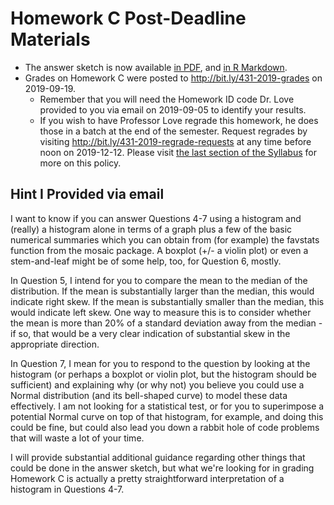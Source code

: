 # Homework C Post-Deadline Materials

- The answer sketch is now available [in PDF](https://github.com/THOMASELOVE/2019-431/blob/master/HOMEWORK/C/sketch_C.pdf), and [in R Markdown](https://github.com/THOMASELOVE/2019-431/blob/master/HOMEWORK/C/sketch_C.Rmd).
- Grades on Homework C were posted to http://bit.ly/431-2019-grades on 2019-09-19.
    - Remember that you will need the Homework ID code Dr. Love provided to you via email on 2019-09-05 to identify your results.
    - If you wish to have Professor Love regrade this homework, he does those in a batch at the end of the semester. Request regrades by visiting http://bit.ly/431-2019-regrade-requests at any time before noon on 2019-12-12. Please visit [the last section of the Syllabus](https://thomaselove.github.io/2019-431-syllabus/general-course-policies.html#grade-appeal-policy---request-a-review-in-december) for more on this policy.

## Hint I Provided via email

I want to know if you can answer Questions 4-7 using a histogram and (really) a histogram alone in terms of a graph plus a few of the basic numerical summaries which you can obtain from (for example) the favstats function from the mosaic package. A boxplot (+/- a violin plot) or even a stem-and-leaf might be of some help, too, for Question 6, mostly.

In Question 5, I intend for you to compare the mean to the median of the distribution. If the mean is substantially larger than the median, this would indicate right skew. If the mean is substantially smaller than the median, this would indicate left skew. One way to measure this is to consider whether the mean is more than 20% of a standard deviation away from the median - if so, that would be a very clear indication of substantial skew in the appropriate direction.

In Question 7, I mean for you to respond to the question by looking at the histogram (or perhaps a boxplot or violin plot, but the histogram should be sufficient) and explaining why (or why not) you believe you could use a Normal distribution (and its bell-shaped curve) to model these data effectively. I am not looking for a statistical test, or for you to superimpose a potential Normal curve on top of that histogram, for example, and doing this could be fine, but could also lead you down a rabbit hole of code problems that will waste a lot of your time. 

I will provide substantial additional guidance regarding other things that could be done in the answer sketch, but what we're looking for in grading Homework C is actually a pretty straightforward interpretation of a histogram in Questions 4-7.
